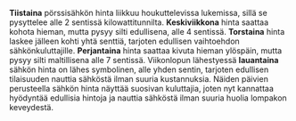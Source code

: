 **Tiistaina** pörssisähkön hinta liikkuu houkuttelevissa lukemissa, sillä se pysyttelee alle 2 sentissä kilowattitunnilta. **Keskiviikkona** hinta saattaa kohota hieman, mutta pysyy silti edullisena, alle 4 sentissä. **Torstaina** hinta laskee jälleen kohti yhtä senttiä, tarjoten edullisen vaihtoehdon sähkönkuluttajille. **Perjantaina** hinta saattaa kivuta hieman ylöspäin, mutta pysyy silti maltillisena alle 7 sentissä. Viikonlopun lähestyessä **lauantaina** sähkön hinta on lähes symbolinen, alle yhden sentin, tarjoten edullisen tilaisuuden nauttia sähköstä ilman suuria kustannuksia. Näiden päivien perusteella sähkön hinta näyttää suosivan kuluttajia, joten nyt kannattaa hyödyntää edullisia hintoja ja nauttia sähköstä ilman suuria huolia lompakon keveydestä.